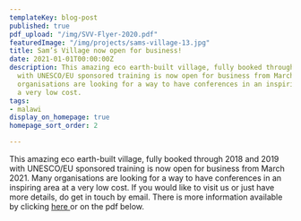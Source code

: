 ```yaml
---
templateKey: blog-post
published: true
pdf_upload: "/img/SVV-Flyer-2020.pdf"
featuredImage: "/img/projects/sams-village-13.jpg"
title: Sam’s Village now open for business!
date: 2021-01-01T00:00:00Z
description: This amazing eco earth-built village, fully booked through 2018 and 2019
  with UNESCO/EU sponsored training is now open for business from March 2021. Many
  organisations are looking for a way to have conferences in an inspiring area at
  a very low cost.
tags:
- malawi
display_on_homepage: true
homepage_sort_order: 2

---
```

This amazing eco earth-built village, fully booked through 2018 and 2019 with UNESCO/EU sponsored training is now open for business from March 2021. Many organisations are looking for a way to have conferences in an inspiring area at a very low cost. If you would like to visit us or just have more details, do get in touch by email. There is more information available by clicking [here ](https://africanvisionmalawi.cmail20.com/t/y-i-uttink-l-y/)or on the pdf below.